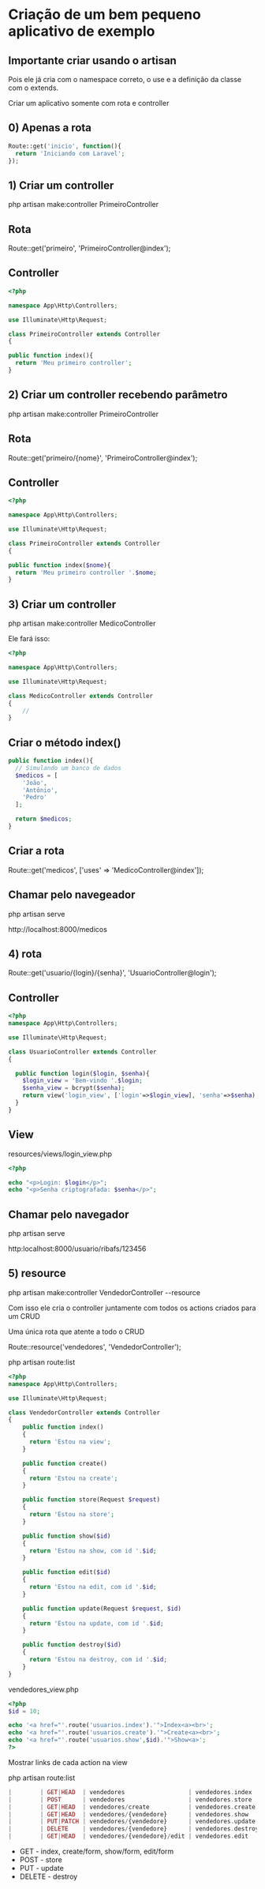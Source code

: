 # Criação de um bem pequeno aplicativo de exemplo

## Importante criar usando o artisan

Pois ele já cria com o namespace correto, o use e a definição da classe com o extends.

Criar um aplicativo somente com rota e controller

## 0) Apenas a rota
```php
Route::get('inicio', function(){
  return 'Iniciando com Laravel';
});
```
## 1) Criar um controller
php artisan make:controller PrimeiroController

## Rota

Route::get('primeiro', 'PrimeiroController@index');

## Controller
```php
<?php

namespace App\Http\Controllers;

use Illuminate\Http\Request;

class PrimeiroController extends Controller
{

public function index(){
  return 'Meu primeiro controller';
}
```

## 2) Criar um controller recebendo parâmetro
php artisan make:controller PrimeiroController

## Rota

Route::get('primeiro/{nome}', 'PrimeiroController@index');

## Controller
```php
<?php

namespace App\Http\Controllers;

use Illuminate\Http\Request;

class PrimeiroController extends Controller
{

public function index($nome){
  return 'Meu primeiro controller '.$nome;
}
```
## 3) Criar um controller
php artisan make:controller MedicoController

Ele fará isso:
```php
<?php

namespace App\Http\Controllers;

use Illuminate\Http\Request;

class MedicoController extends Controller
{
    //
}
```
## Criar o método index()
```php
public function index(){
  // Simulando um banco de dados
  $medicos = [
    'João',
    'Antônio',
    'Pedro'
  ];

  return $medicos;
}
```
## Criar a rota

Route::get('medicos', ['uses' => 'MedicoController@index']);

## Chamar pelo navegeador

php artisan serve

http://localhost:8000/medicos

## 4) rota
Route::get('usuario/{login}/{senha}', 'UsuarioController@login');

## Controller
```php
<?php
namespace App\Http\Controllers;

use Illuminate\Http\Request;

class UsuarioController extends Controller
{

  public function login($login, $senha){
    $login_view = 'Bem-vindo '.$login;
    $senha_view = bcrypt($senha);
    return view('login_view', ['login'=>$login_view], 'senha'=>$senha);
  }
}
```
## View
resources/views/login_view.php
```php
<?php

echo "<p>Login: $login</p>";
echo "<p>Senha criptografada: $senha</p>";
```
## Chamar pelo navegador

php artisan serve

http:localhost:8000/usuario/ribafs/123456

## 5) resource

php artisan make:controller VendedorController --resource

Com isso ele cria o controller juntamente com todos os actions criados para um CRUD

Uma única rota que atente a todo o CRUD

Route::resource('vendedores', 'VendedorController');

php artisan route:list
```php
<?php
namespace App\Http\Controllers;

use Illuminate\Http\Request;

class VendedorController extends Controller
{
    public function index()
    {
      return 'Estou na view';
    }

    public function create()
    {
      return 'Estou na create';
    }

    public function store(Request $request)
    {
      return 'Estou na store';
    }

    public function show($id)
    {
      return 'Estou na show, com id '.$id;
    }

    public function edit($id)
    {
      return 'Estou na edit, com id '.$id;
    }

    public function update(Request $request, $id)
    {
      return 'Estou na update, com id '.$id;
    }

    public function destroy($id)
    {
      return 'Estou na destroy, com id '.$id;
    }
}
```
vendedores_view.php
```php
<?php
$id = 10;

echo '<a href="'.route('usuarios.index').'">Index<a><br>';
echo '<a href="'.route('usuarios.create').'">Create<a><br>';
echo '<a href="'.route('usuarios.show',$id).'">Show<a>';
?>
```
Mostrar links de cada action na view

php artisan route:list

```php
|        | GET|HEAD  | vendedores                  | vendedores.index   | App\Http\Controllers\VendedorController@index    | web        |
|        | POST      | vendedores                  | vendedores.store   | App\Http\Controllers\VendedorController@store    | web        |
|        | GET|HEAD  | vendedores/create           | vendedores.create  | App\Http\Controllers\VendedorController@create   | web        |
|        | GET|HEAD  | vendedores/{vendedore}      | vendedores.show    | App\Http\Controllers\VendedorController@show     | web        |
|        | PUT|PATCH | vendedores/{vendedore}      | vendedores.update  | App\Http\Controllers\VendedorController@update   | web        |
|        | DELETE    | vendedores/{vendedore}      | vendedores.destroy | App\Http\Controllers\VendedorController@destroy  | web        |
|        | GET|HEAD  | vendedores/{vendedore}/edit | vendedores.edit    | App\Http\Controllers\VendedorController@edit     | web     
```
- GET - index, create/form, show/form, edit/form
- POST - store
- PUT - update
- DELETE - destroy


